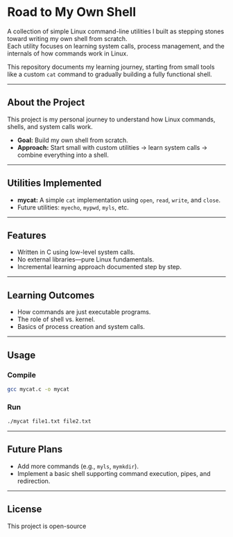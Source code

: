 
# Road to My Own Shell

A collection of simple Linux command-line utilities I built as stepping stones toward writing my own shell from scratch.  
Each utility focuses on learning system calls, process management, and the internals of how commands work in Linux.

This repository documents my learning journey, starting from small tools like a custom `cat` command to gradually building a fully functional shell.

---

## About the Project
This project is my personal journey to understand how Linux commands, shells, and system calls work.

- **Goal:** Build my own shell from scratch.
- **Approach:** Start small with custom utilities → learn system calls → combine everything into a shell.

---

## Utilities Implemented

- **mycat:** A simple `cat` implementation using `open`, `read`, `write`, and `close`.
- Future utilities: `myecho`, `mypwd`, `myls`, etc.

---

## Features

- Written in C using low-level system calls.
- No external libraries—pure Linux fundamentals.
- Incremental learning approach documented step by step.

---

## Learning Outcomes

- How commands are just executable programs.
- The role of shell vs. kernel.
- Basics of process creation and system calls.

---

## Usage

### Compile
```bash
gcc mycat.c -o mycat
```

### Run
```bash
./mycat file1.txt file2.txt
```

---

## Future Plans

- Add more commands (e.g., `myls`, `mymkdir`).
- Implement a basic shell supporting command execution, pipes, and redirection.

---

## License

This project is open-source 
